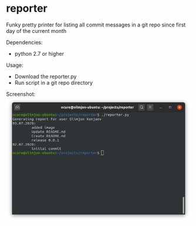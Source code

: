 # reporter
Funky pretty printer for listing all commit messages in a git repo since first day of the current month

Dependencies:
  * python 2.7 or higher
  
Usage:<br/>
  * Download the reporter.py 
  * Run script in a git repo directory

Screenshot:<br>
![reporter_demo](/img/reporter_demo.png)
